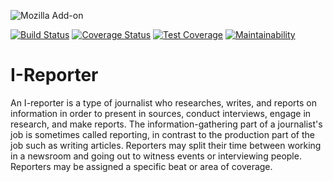 

![Mozilla Add-on](https://img.shields.io/amo/rating/dustman.svg)

[![Build Status](https://travis-ci.org/musasizifrancis/I-Reporter.svg?branch=master)](https://travis-ci.org/musasizifrancis/I-Reporter)
[![Coverage Status](https://coveralls.io/repos/github/musasizifrancis/I-Reporter/badge.svg?branch=master)](https://coveralls.io/github/musasizifrancis/I-Reporter?branch=master)
[![Test Coverage](https://api.codeclimate.com/v1/badges/7d463b5adb2f56d11afb/test_coverage)](https://codeclimate.com/github/musasizifrancis/I-Reporter/test_coverage)
[![Maintainability](https://api.codeclimate.com/v1/badges/7d463b5adb2f56d11afb/maintainability)](https://codeclimate.com/github/musasizifrancis/I-Reporter/maintainability)


# I-Reporter

An I-reporter is a type of journalist who researches, writes, and reports on information in order to present in sources, conduct interviews, engage in research, and make reports. The information-gathering part of a journalist's job is sometimes called reporting, in contrast to the production part of the job such as writing articles. Reporters may split their time between working in a newsroom and going out to witness events or interviewing people. Reporters may be assigned a specific beat or area of coverage.
